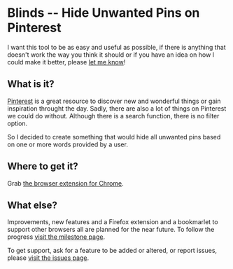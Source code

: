 # Blinds -- Hide Unwanted Pins on Pinterest
I want this tool to be as easy and useful as possible, if there is anything that 
doesn't work the way you think it should or if you have an idea on how I could 
make it better, please [let me know][blinds-issues]!

## What is it?

[Pinterest][pinterest] is a great resource to discover new and wonderful things 
or gain inspiration throught the day. Sadly, there are also a lot of things on 
Pinterest we could do without. Although there is a search function, there is no 
filter option. 

So I decided to create something that would hide all unwanted pins based on one 
or more words provided by a user.

## Where to get it?

Grab [the browser extension for Chrome][blinds-google-webstore].
<!-- 
and [a bookmarlet][blinds-favelet] to support other browsers.
For install instructions please [visit the install page][blinds-install].
-->

## What else?

Improvements, new features and a Firefox extension and a bookmarlet to support 
other browsers all are planned for the near future. To follow the progress 
[visit the milestone page][blinds-milestones].

To get support, ask for a feature to be added or altered, or report issues, 
please [visit the issues page][blinds-issues]. 

<!--
If you enjoy using Blinds, feel free to [make a donation][blinds-donations]. 
I am grateful for every penny I receive.
-->
[blinds-favelet]: http://potherca.github.io/Pinterest-HidePins/Favelet/
[blinds-google-webstore]: https://chrome.google.com/webstore/detail/blinds-hide-unwanted-pins/inffdichdndldfodhcflilkpdnpgcaio
[blinds-install]: http://potherca.github.io/Pinterest-HidePins/Pages/Install/
[blinds-issues]: https://github.com/potherca/Pinterest-HidePins/issues?milestone=
[blinds-donations]: http://potherca.github.io/Pinterest-HidePins/Pages/donations/
[blinds-support]: http://potherca.github.io/Pinterest-HidePins/Pages/Support/
[blinds-milestones]: https://github.com/potherca/Pinterest-HidePins/issues/milestones
[pinterest]: http://pinterest.com

<!-- EOF -->
